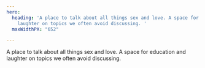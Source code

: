 ```yaml
---
hero:
  heading: 'A place to talk about all things sex and love. A space for education and
    laughter on topics we often avoid discussing. '
  maxWidthPX: "652"

---
```

A place to talk about all things sex and love. A space for education and laughter on topics we often avoid discussing.